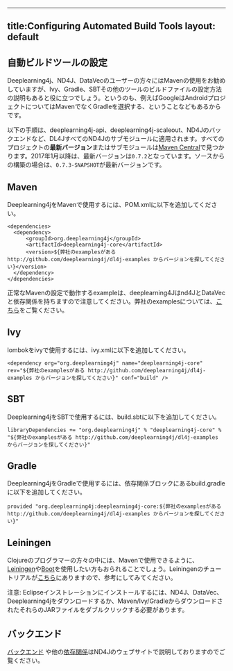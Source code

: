 - - -
title:Configuring Automated Build Tools
layout: default
---

## 自動ビルドツールの設定

Deeplearning4j、ND4J、DataVecのユーザーの方々にはMavenの使用をお勧めしていますが、Ivy、Gradle、SBTその他のツールのビルドファイルの設定方法の説明もあると役に立つでしょう。というのも、例えばGoogleはAndroidプロジェクトについてはMavenでなくGradleを選択する、ということなどもあるからです。 

以下の手順は、deeplearning4j-api、deeplearning4j-scaleout、ND4Jのバックエンドなど、DL4JすべてのND4Jのサブモジュールに適用されます。すべてのプロジェクトの**最新バージョン**またはサブモジュールは[Maven Central](https://search.maven.org/)で見つかります。2017年1月以降は、最新バージョンは`0.7.2`となっています。ソースからの構築の場合は、`0.7.3-SNAPSHOT`が最新バージョンです。

## Maven

Deeplearning4jをMavenで使用するには、POM.xmlに以下を追加してください。

    <dependencies>
      <dependency>
          <groupId>org.deeplearning4j</groupId>
          <artifactId>deeplearning4j-core</artifactId>
          <version>${弊社のexamplesがある http://github.com/deeplearning4j/dl4j-examples からバージョンを探してください}</version>
      </dependency>
    </dependencies>

正常なMavenの設定で動作するexampleは、deeplearning4Jはnd4JとDataVecと依存関係を持ちますので注意してください。弊社のexamplesについては、[こちら](http://github.com/deeplearning4j/dl4j-examples)をご覧ください。

## Ivy

lombokをivyで使用するには、ivy.xmlに以下を追加してください。

    <dependency org="org.deeplearning4j" name="deeplearning4j-core" rev="${弊社のexamplesがある http://github.com/deeplearning4j/dl4j-examples からバージョンを探してください}" conf="build" />

## SBT

Deeplearning4jをSBTで使用するには、build.sbtに以下を追加してください。

    libraryDependencies += "org.deeplearning4j" % "deeplearning4j-core" % "${弊社のexamplesがある http://github.com/deeplearning4j/dl4j-examples からバージョンを探してください}"

## Gradle

Deeplearning4jをGradleで使用するには、依存関係ブロックにあるbuild.gradleに以下を追加してください。

    provided "org.deeplearning4j:deeplearning4j-core:${弊社のexamplesがある http://github.com/deeplearning4j/dl4j-examples からバージョンを探してください}"

## Leiningen

Clojureのプログラマーの方々の中には、Mavenで使用できるように、[Leiningen](https://github.com/technomancy/leiningen/)や[Boot](http://boot-clj.com/)を使用したい方もおられることでしょう。Leiningenのチュートリアルが[こちら](https://github.com/technomancy/leiningen/blob/master/doc/TUTORIAL.md)にありますので、参考にしてみてください。

注意: Eclipseインストレーションにインストールするには、ND4J、DataVec、Deeplearning4jをダウンロードするか、Maven/Ivy/GradleからダウンロードされたそれらのJARファイルをダブルクリックする必要があります。

## バックエンド

[バックエンド](http://nd4j.org/backend) や他の[依存関係](http://nd4j.org/dependencies)はND4Jのウェブサイトで説明しておりますのでご覧ください。
